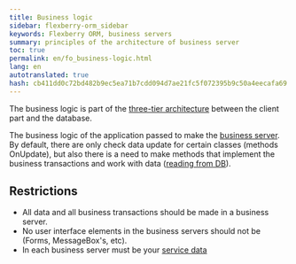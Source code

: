 ```yaml
--- 
title: Business logic 
sidebar: flexberry-orm_sidebar 
keywords: Flexberry ORM, business servers 
summary: principles of the architecture of business server 
toc: true 
permalink: en/fo_business-logic.html 
lang: en 
autotranslated: true 
hash: cb411dd0c72bd482b9ec5ea71b7cdd094d7ae21fc5f072395b9c50a4eecafa69 
--- 
```


The business logic is part of the [three-tier architecture](https://ru.wikipedia.org/wiki/Трехуровневая_архитектура) between the client part and the database. 

The business logic of the application passed to make the [business server](fd_business-servers.html). By default, there are only check data update for certain classes (methods OnUpdate), but also there is a need to make methods that implement the business transactions and work with data ([reading from DB](fo_sql-query.html)). 

## Restrictions 

* All data and all business transactions should be made in a business server. 
* No user interface elements in the business servers should not be (Forms, MessageBox's, etc). 
* In each business server must be your [service data](fo_construction-ds.html) 



